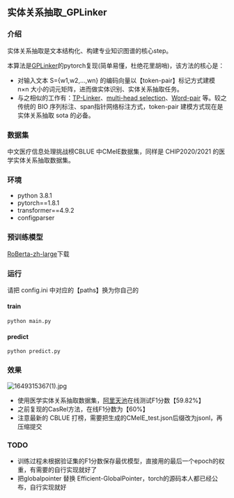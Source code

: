 ## 实体关系抽取_GPLinker

### 介绍

实体关系抽取是文本结构化、构建专业知识图谱的核心step。

本算法是[GPLinker](https://kexue.fm/archives/8888)的pytorch复现(简单易懂，杜绝花里胡哨)，该方法的核心是：

+ 对输入文本 S={w1,w2,...,wn} 的编码向量以【token-pair】标记方式建模 n×n 大小的词元矩阵，进而做实体识别、实体关系抽取任务。
+ 与之相似的工作有：[TP-Linker](https://arxiv.org/abs/2010.13415)、[multi-head selection](https://arxiv.org/abs/1804.07847)、[Word-pair](https://arxiv.org/pdf/2112.10070.pdf) 等。较之传统的 BIO 序列标注、span指针网络标注方式，token-pair 建模方式现在是实体关系抽取 sota 的必备。

### 数据集

中文医疗信息处理挑战榜CBLUE 中CMeIE数据集，同样是 CHIP2020/2021 的医学实体关系抽取数据集。

### 环境

+ python 3.8.1
+ pytorch==1.8.1
+ transformer==4.9.2
+ configparser

### 预训练模型

[RoBerta-zh-large](https://drive.google.com/file/d/1yK_P8VhWZtdgzaG0gJ3zUGOKWODitKXZ/view)下载

### 运行

请把 config.ini 中对应的【paths】换为你自己的

#### train

```
python main.py
```

#### predict

```
python predict.py
```

### 效果
![1649315367(1).jpg](https://s2.loli.net/2022/04/07/QK2wMODjS8EnYzi.png)
+ 使用医学实体关系抽取数据集，[阿里天池](https://tianchi.aliyun.com/dataset/dataDetail?dataId=95414#4)在线测试F1分数【59.82%】
+ 之前复现的CasRel方法，在线F1分数为【60%】
+ 注意最新的 CBLUE 打榜，需要把生成的CMeIE_test.json后缀改为jsonl，再压缩提交
### TODO
+ 训练过程未根据验证集的F1分数保存最优模型，直接用的最后一个epoch的权重，有需要的自行实现就好了
+ 把globalpointer 替换 Efficient-GlobalPointer，torch的源码本人都已经公布，自行实现就好

